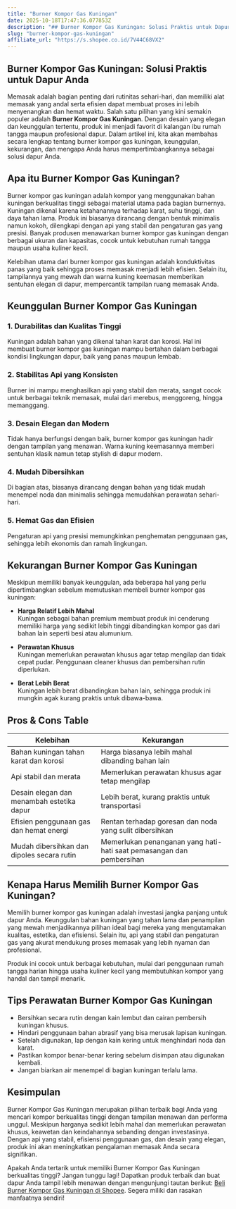 ```yaml
---
title: "Burner Kompor Gas Kuningan"
date: 2025-10-18T17:47:36.077853Z
description: "## Burner Kompor Gas Kuningan: Solusi Praktis untuk Dapur Anda..."
slug: "burner-kompor-gas-kuningan"
affiliate_url: "https://s.shopee.co.id/7V44C68VX2"
---
```

## Burner Kompor Gas Kuningan: Solusi Praktis untuk Dapur Anda

Memasak adalah bagian penting dari rutinitas sehari-hari, dan memiliki alat memasak yang andal serta efisien dapat membuat proses ini lebih menyenangkan dan hemat waktu. Salah satu pilihan yang kini semakin populer adalah **Burner Kompor Gas Kuningan**. Dengan desain yang elegan dan keunggulan tertentu, produk ini menjadi favorit di kalangan ibu rumah tangga maupun profesional dapur. Dalam artikel ini, kita akan membahas secara lengkap tentang burner kompor gas kuningan, keunggulan, kekurangan, dan mengapa Anda harus mempertimbangkannya sebagai solusi dapur Anda.

## Apa itu Burner Kompor Gas Kuningan?

Burner kompor gas kuningan adalah kompor yang menggunakan bahan kuningan berkualitas tinggi sebagai material utama pada bagian burnernya. Kuningan dikenal karena ketahanannya terhadap karat, suhu tinggi, dan daya tahan lama. Produk ini biasanya dirancang dengan bentuk minimalis namun kokoh, dilengkapi dengan api yang stabil dan pengaturan gas yang presisi. Banyak produsen menawarkan burner kompor gas kuningan dengan berbagai ukuran dan kapasitas, cocok untuk kebutuhan rumah tangga maupun usaha kuliner kecil.

Kelebihan utama dari burner kompor gas kuningan adalah konduktivitas panas yang baik sehingga proses memasak menjadi lebih efisien. Selain itu, tampilannya yang mewah dan warna kuning keemasan memberikan sentuhan elegan di dapur, mempercantik tampilan ruang memasak Anda.

## Keunggulan Burner Kompor Gas Kuningan

### 1. Durabilitas dan Kualitas Tinggi  
Kuningan adalah bahan yang dikenal tahan karat dan korosi. Hal ini membuat burner kompor gas kuningan mampu bertahan dalam berbagai kondisi lingkungan dapur, baik yang panas maupun lembab.

### 2. Stabilitas Api yang Konsisten  
Burner ini mampu menghasilkan api yang stabil dan merata, sangat cocok untuk berbagai teknik memasak, mulai dari merebus, menggoreng, hingga memanggang.

### 3. Desain Elegan dan Modern  
Tidak hanya berfungsi dengan baik, burner kompor gas kuningan hadir dengan tampilan yang menawan. Warna kuning keemasannya memberi sentuhan klasik namun tetap stylish di dapur modern.

### 4. Mudah Dibersihkan  
Di bagian atas, biasanya dirancang dengan bahan yang tidak mudah menempel noda dan minimalis sehingga memudahkan perawatan sehari-hari.

### 5. Hemat Gas dan Efisien  
Pengaturan api yang presisi memungkinkan penghematan penggunaan gas, sehingga lebih ekonomis dan ramah lingkungan.

## Kekurangan Burner Kompor Gas Kuningan

Meskipun memiliki banyak keunggulan, ada beberapa hal yang perlu dipertimbangkan sebelum memutuskan membeli burner kompor gas kuningan:

- **Harga Relatif Lebih Mahal**  
Kuningan sebagai bahan premium membuat produk ini cenderung memiliki harga yang sedikit lebih tinggi dibandingkan kompor gas dari bahan lain seperti besi atau alumunium.

- **Perawatan Khusus**  
Kuningan memerlukan perawatan khusus agar tetap mengilap dan tidak cepat pudar. Penggunaan cleaner khusus dan pembersihan rutin diperlukan.

- **Berat Lebih Berat**  
Kuningan lebih berat dibandingkan bahan lain, sehingga produk ini mungkin agak kurang praktis untuk dibawa-bawa.

## Pros & Cons Table

| **Kelebihan**                                        | **Kekurangan**                                           |
|------------------------------------------------------|----------------------------------------------------------|
| Bahan kuningan tahan karat dan korosi               | Harga biasanya lebih mahal dibanding bahan lain        |
| Api stabil dan merata                                | Memerlukan perawatan khusus agar tetap mengilap       |
| Desain elegan dan menambah estetika dapur           | Lebih berat, kurang praktis untuk transportasi        |
| Efisien penggunaan gas dan hemat energi             | Rentan terhadap goresan dan noda yang sulit dibersihkan |
| Mudah dibersihkan dan dipoles secara rutin          | Memerlukan penanganan yang hati-hati saat pemasangan dan pembersihan |

## Kenapa Harus Memilih Burner Kompor Gas Kuningan?

Memilih burner kompor gas kuningan adalah investasi jangka panjang untuk dapur Anda. Keunggulan bahan kuningan yang tahan lama dan penampilan yang mewah menjadikannya pilihan ideal bagi mereka yang mengutamakan kualitas, estetika, dan efisiensi. Selain itu, api yang stabil dan pengaturan gas yang akurat mendukung proses memasak yang lebih nyaman dan profesional.

Produk ini cocok untuk berbagai kebutuhan, mulai dari penggunaan rumah tangga harian hingga usaha kuliner kecil yang membutuhkan kompor yang handal dan tampil menarik.

## Tips Perawatan Burner Kompor Gas Kuningan

- Bersihkan secara rutin dengan kain lembut dan cairan pembersih kuningan khusus.
- Hindari penggunaan bahan abrasif yang bisa merusak lapisan kuningan.
- Setelah digunakan, lap dengan kain kering untuk menghindari noda dan karat.
- Pastikan kompor benar-benar kering sebelum disimpan atau digunakan kembali.
- Jangan biarkan air menempel di bagian kuningan terlalu lama.

## Kesimpulan

Burner Kompor Gas Kuningan merupakan pilihan terbaik bagi Anda yang mencari kompor berkualitas tinggi dengan tampilan menawan dan performa unggul. Meskipun harganya sedikit lebih mahal dan memerlukan perawatan khusus, keawetan dan keindahannya sebanding dengan investasinya. Dengan api yang stabil, efisiensi penggunaan gas, dan desain yang elegan, produk ini akan meningkatkan pengalaman memasak Anda secara signifikan.

Apakah Anda tertarik untuk memiliki Burner Kompor Gas Kuningan berkualitas tinggi? Jangan tunggu lagi! Dapatkan produk terbaik dan buat dapur Anda tampil lebih menawan dengan mengunjungi tautan berikut: [Beli Burner Kompor Gas Kuningan di Shopee](https://s.shopee.co.id/7V44C68VX2). Segera miliki dan rasakan manfaatnya sendiri!
